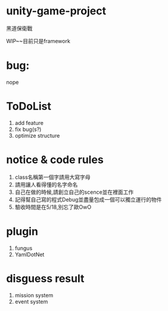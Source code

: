 # unity-game-project
黑道保衛戰

WIP~~目前只是framework

# bug:
nope

# ToDoList
1. add feature
2. fix bug(s?)
3. optimize structure

# notice & code rules
1. class名稱第一個字請用大寫字母
2. 請用讓人看得懂的名字命名
3. 自己在做的時候,請創立自己的scence並在裡面工作
4. 記得幫自己寫的程式Debug並盡量包成一個可以獨立運行的物件
5. 驗收時間是在5/18,別忘了歐OwO

# plugin
1. fungus
2. YamlDotNet

# disguess result
1. mission system
2. event system
